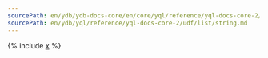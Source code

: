 ```yaml
---
sourcePath: en/ydb/ydb-docs-core/en/core/yql/reference/yql-docs-core-2/udf/list/string.md
sourcePath: en/ydb/yql/reference/yql-docs-core-2/udf/list/string.md
---
```


{% include [x](_includes/string.md) %}
